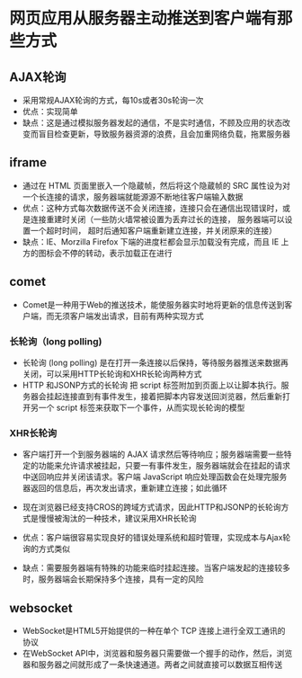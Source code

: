 # 网页应用从服务器主动推送到客户端有那些方式

## AJAX轮询

- 采用常规AJAX轮询的方式，每10s或者30s轮询一次
- 优点：实现简单
- 缺点：这是通过模拟服务器发起的通信，不是实时通信，不顾及应用的状态改变而盲目检查更新，导致服务器资源的浪费，且会加重网络负载，拖累服务器

## iframe

- 通过在 HTML 页面里嵌入一个隐蔵帧，然后将这个隐蔵帧的 SRC 属性设为对一个长连接的请求，服务器端就能源源不断地往客户端输入数据
- 优点：这种方式每次数据传送不会关闭连接，连接只会在通信出现错误时，或是连接重建时关闭（一些防火墙常被设置为丢弃过长的连接， 服务器端可以设置一个超时时间， 超时后通知客户端重新建立连接，并关闭原来的连接）
- 缺点：IE、Morzilla Firefox 下端的进度栏都会显示加载没有完成，而且 IE 上方的图标会不停的转动，表示加载正在进行

## comet

- Comet是一种用于Web的推送技术，能使服务器实时地将更新的信息传送到客户端，而无须客户端发出请求，目前有两种实现方式

### 长轮询（long polling)
- 长轮询 (long polling) 是在打开一条连接以后保持，等待服务器推送来数据再关闭，可以采用HTTP长轮询和XHR长轮询两种方式
- HTTP 和JSONP方式的长轮询
把 script 标签附加到页面上以让脚本执行。服务器会挂起连接直到有事件发生，接着把脚本内容发送回浏览器，然后重新打开另一个 script 标签来获取下一个事件，从而实现长轮询的模型

### XHR长轮询

- 客户端打开一个到服务器端的 AJAX 请求然后等待响应；服务器端需要一些特定的功能来允许请求被挂起，只要一有事件发生，服务器端就会在挂起的请求中送回响应并关闭该请求。客户端 JavaScript 响应处理函数会在处理完服务器返回的信息后，再次发出请求，重新建立连接；如此循环
- 现在浏览器已经支持CROS的跨域方式请求，因此HTTP和JSONP的长轮询方式是慢慢被淘汰的一种技术，建议采用XHR长轮询

- 优点：客户端很容易实现良好的错误处理系统和超时管理，实现成本与Ajax轮询的方式类似
- 缺点：需要服务器端有特殊的功能来临时挂起连接。当客户端发起的连接较多时，服务器端会长期保持多个连接，具有一定的风险

## websocket

- WebSocket是HTML5开始提供的一种在单个 TCP 连接上进行全双工通讯的协议
- 在WebSocket API中，浏览器和服务器只需要做一个握手的动作，然后，浏览器和服务器之间就形成了一条快速通道。两者之间就直接可以数据互相传送